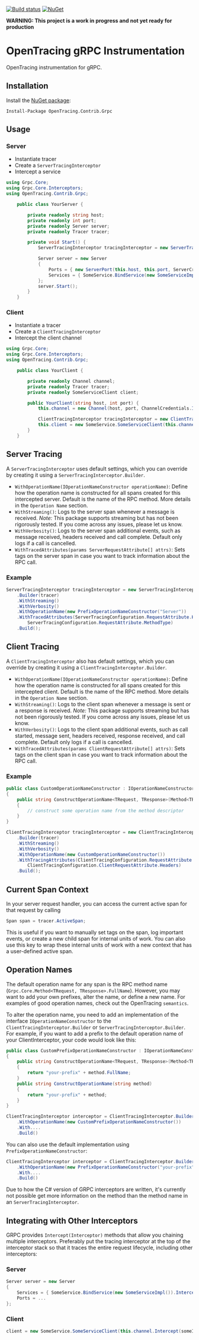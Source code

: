 [![Build status][ci-img]][ci] [![NuGet][nuget-img]][nuget]

**WARNING: This project is a work in progress and not yet ready for production**

# OpenTracing gRPC Instrumentation

OpenTracing instrumentation for gRPC.

## Installation

Install the [NuGet package](https://www.nuget.org/packages/OpenTracing.Contrib.Grpc/):

    Install-Package OpenTracing.Contrib.Grpc

## Usage

### Server

- Instantiate tracer
- Create a `ServerTracingInterceptor`
- Intercept a service

```csharp
using Grpc.Core;
using Grpc.Core.Interceptors;
using OpenTracing.Contrib.Grpc;

    public class YourServer {

        private readonly string host;
        private readonly int port;
        private readonly Server server;
        private readonly Tracer tracer;

        private void Start() {
            ServerTracingInterceptor tracingInterceptor = new ServerTracingInterceptor(this.tracer);

            Server server = new Server
            {
                Ports = { new ServerPort(this.host, this.port, ServerCredentials.Insecure) },
                Services = { SomeService.BindService(new SomeServiceImpl()).Intercept(tracingInterceptor) }
            };
            server.Start();
        }
    }
```

### Client

- Instantiate a tracer
- Create a `ClientTracingInterceptor`
- Intercept the client channel

```csharp
using Grpc.Core;
using Grpc.Core.Interceptors;
using OpenTracing.Contrib.Grpc;

    public class YourClient {

        private readonly Channel channel;
        private readonly Tracer tracer;
        private readonly SomeServiceClient client;

        public YourClient(string host, int port) {
            this.channel = new Channel(host, port, ChannelCredentials.Insecure);

            ClientTracingInterceptor tracingInterceptor = new ClientTracingInterceptor(this.tracer);
            this.client = new SomeService.SomeServiceClient(this.channel.Intercept(tracingInterceptor));
        }
    }
```

## Server Tracing

A `ServerTracingInterceptor` uses default settings, which you can override by creating it using a `ServerTracingInterceptor.Builder`.

- `WithOperationName(IOperationNameConstructor operationName)`: Define how the operation name is constructed for all spans created for this intercepted server. Default is the name of the RPC method. More details in the `Operation Name` section.
- `WithStreaming()`: Logs to the server span whenever a message is received. *Note:* This package supports streaming but has not been rigorously tested. If you come across any issues, please let us know.
- `WithVerbosity()`: Logs to the server span additional events, such as message received, headers received and call complete. Default only logs if a call is cancelled.
- `WithTracedAttributes(params ServerRequestAttribute[] attrs)`: Sets tags on the server span in case you want to track information about the RPC call.

### Example

```csharp
ServerTracingInterceptor tracingInterceptor = new ServerTracingInterceptor
    .Builder(tracer)
    .WithStreaming()
    .WithVerbosity()
    .WithOperationName(new PrefixOperationNameConstructor("Server"))
    .WithTracedAttributes(ServerTracingConfiguration.RequestAttribute.Headers,
        ServerTracingConfiguration.RequestAttribute.MethodType)
    .Build();
```

## Client Tracing

A `ClientTracingInterceptor` also has default settings, which you can override by creating it using a `ClientTracingInterceptor.Builder`.

- `WithOperationName(IOperationNameConstructor operationName)`: Define how the operation name is constructed for all spans created for this intercepted client. Default is the name of the RPC method. More details in the `Operation Name` section.
- `WithStreaming()`: Logs to the client span whenever a message is sent or a response is received. *Note:* This package supports streaming but has not been rigorously tested. If you come across any issues, please let us know.
- `WithVerbosity()`: Logs to the client span additional events, such as call started, message sent, headers received, response received, and call complete. Default only logs if a call is cancelled.
- `WithTracedAttributes(params ClientRequestAttribute[] attrs)`: Sets tags on the client span in case you want to track information about the RPC call.

### Example
```csharp
public class CustomOperationNameConstructor : IOperationNameConstructor
{
    public string ConstructOperationName<TRequest, TResponse>(Method<TRequest, TResponse> method)
    {
        // construct some operation name from the method descriptor
    }
}

ClientTracingInterceptor tracingInterceptor = new ClientTracingInterceptor
    .Builder(tracer)
    .WithStreaming()
    .WithVerbosity()
    .WithOperationName(new CustomOperationNameConstructor())
    .WithTracingAttributes(ClientTracingConfiguration.RequestAttribute.AllCallOptions,
        ClientTracingConfiguration.ClientRequestAttribute.Headers)
    .Build();
```

## Current Span Context

In your server request handler, you can access the current active span for that request by calling

```csharp
Span span = tracer.ActiveSpan;
```

This is useful if you want to manually set tags on the span, log important events, or create a new child span for internal units of work. You can also use this key to wrap these internal units of work with a new context that has a user-defined active span.

## Operation Names

The default operation name for any span is the RPC method name (`Grpc.Core.Method<TRequest, TResponse>.FullName`). However, you may want to add your own prefixes, alter the name, or define a new name. For examples of good operation names, check out the OpenTracing `semantics`.

To alter the operation name, you need to add an implementation of the interface `IOperationNameConstructor` to the `ClientTracingInterceptor.Builder` or `ServerTracingInterceptor.Builder`. For example, if you want to add a prefix to the default operation name of your ClientInterceptor, your code would look like this:

```csharp
public class CustomPrefixOperationNameConstructor : IOperationNameConstructor
{
    public string ConstructOperationName<TRequest, TResponse>(Method<TRequest, TResponse> method)
    {
        return "your-prefix" + method.FullName;
    }
    public string ConstructOperationName(string method)
    {
        return "your-prefix" + method;
    }
}

ClientTracingInterceptor interceptor = ClientTracingInterceptor.Builder ...
    .WithOperationName(new CustomPrefixOperationNameConstructor())
    .With....
    .Build()
```

You can also use the default implementation using `PrefixOperationNameConstructor`:


```csharp
ClientTracingInterceptor interceptor = ClientTracingInterceptor.Builder ...
    .WithOperationName(new PrefixOperationNameConstructor("your-prefix"))
    .With....
    .Build()
```

Due to how the C# version of GRPC interceptors are written, it's currently not possible get more information on the method than the method name in an `ServerTracingInterceptor`.

## Integrating with Other Interceptors
GRPC provides `Intercept(Interceptor)` methods that allow you chaining multiple interceptors. Preferably put the tracing interceptor at the top of the interceptor stack so that it traces the entire request lifecycle, including other interceptors:

### Server
```csharp
Server server = new Server
{
    Services = { SomeService.BindService(new SomeServiceImpl()).Intercept(someInterceptor).Intercept(someOtherInterceptor).Intercept(serverTracingInterceptor) }
    Ports = ...
};
```

### Client
```csharp
client = new SomeService.SomeServiceClient(this.channel.Intercept(someInterceptor).Intercept(someOtherInterceptor).Intercept(clientTracingInterceptor));
```

[ci-img]: https://ci.appveyor.com/api/projects/status/github/opentracing-contrib/csharp-grpc?svg=true
[ci]: https://ci.appveyor.com/project/opentracing/csharp-grpc
[nuget-img]: https://img.shields.io/nuget/v/OpenTracing.Contrib.Grpc.svg
[nuget]: https://www.nuget.org/packages/OpenTracing.Contrib.Grpc/
